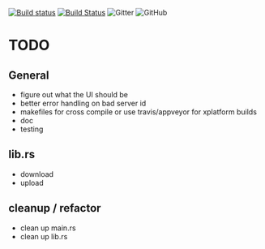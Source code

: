 [![Build status](https://ci.appveyor.com/api/projects/status/fxunefx1h5o1n3s8?svg=true)](https://ci.appveyor.com/project/zpeters/speedtestr)
[![Build Status](https://travis-ci.org/zpeters/speedtestr.svg?branch=master)](https://travis-ci.org/zpeters/speedtestr)
![Gitter](https://img.shields.io/gitter/room/zpeters/speedtestr.svg)
![GitHub](https://img.shields.io/github/license/zpeters/speedtestr.svg)

# TODO

## General
 - figure out what the UI should be
- better error handling on bad server id
- makefiles for cross compile or use travis/appveyor for xplatform builds
- doc
- testing

## lib.rs
- download
- upload

## cleanup / refactor
- clean up main.rs
- clean up lib.rs
